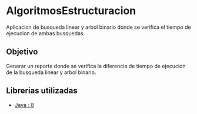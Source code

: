 # AlgoritmosEstructuracion

Aplicacion de busqueda linear y arbol binario donde se verifica el tiempo de ejecucion de ambas busquedas.

## Objetivo

Generar un reporte donde se verifica la diferencia de tiempo de ejecucion de la busqueda linear y arbol binario.

## Librerias utilizadas

- [Java : 8]()
